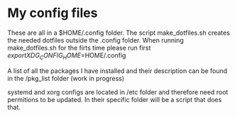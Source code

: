 # My config files 
These are all in a $HOME/.config folder. 
The script make\_dotfiles.sh creates the needed dotfiles outside the .config folder.
When running make\_dotfiles.sh for the firts time please run first
      $export XDG_CONFIG_HOME=$HOME/.config

A list of all the packages I have installed and their description can be found in the /pkg\_list folder (work in progress)

systemd and xorg configs are located in /etc folder and therefore need root permitions to be updated. In their specific folder will be a script that does that.
